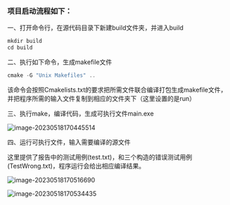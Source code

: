 ### 项目启动流程如下：
一、打开命令行，在源代码目录下新建build文件夹，并进入build
~~~C++
mkdir build
cd build
~~~

二、执行如下命令，生成makefile文件

~~~c++
cmake -G "Unix Makefiles" ..
~~~

该命令会按照Cmakelists.txt的要求把所需文件联合编译打包生成makefile文件，并把程序所需的输入文件复制到相应的文件夹下（这里设置的是run）

三、执行make，编译代码，生成可执行文件main.exe

![image-20230518170445514](C:\Users\youmeng\AppData\Roaming\Typora\typora-user-images\image-20230518170445514.png)

四、运行可执行文件，输入需要编译的源文件

这里提供了报告中的测试用例(test.txt)，和三个构造的错误测试用例(TestWrong.txt)，程序运行会给出相应编译结果。

![image-20230518170516690](C:\Users\youmeng\AppData\Roaming\Typora\typora-user-images\image-20230518170516690.png)

![image-20230518170534435](C:\Users\youmeng\AppData\Roaming\Typora\typora-user-images\image-20230518170534435.png)